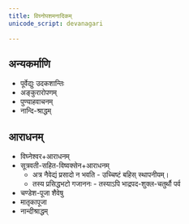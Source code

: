 ```yaml
---
title: विघ्नोपशमनादिकम्
unicode_script: devanagari  
  
---
```


## अन्यकर्माणि

- पूर्वेद्युः उदकशान्तिः
- अङ्कुरारोपणम्
- पुण्याहवाचनम्
- नान्दि-श्राद्धम्

## आराधनम्

- विघ्नेश्वर+आराधनम्
- सूत्रवती-सहित-विष्वक्सेन+आराधनम्
  - अत्र नैवेद्यं प्रसादो न भवति - उच्चिष्टं बहिस् स्थापनीयम्।
  - तस्य प्रसिद्धभटो गजाननः - तस्याऽपि भाद्रपद-शुक्ल-चतुर्थौ पर्व
- चण्डेश-पूजा शैवेषु
- मातृकापूजा
- नान्दीश्राद्धम्
